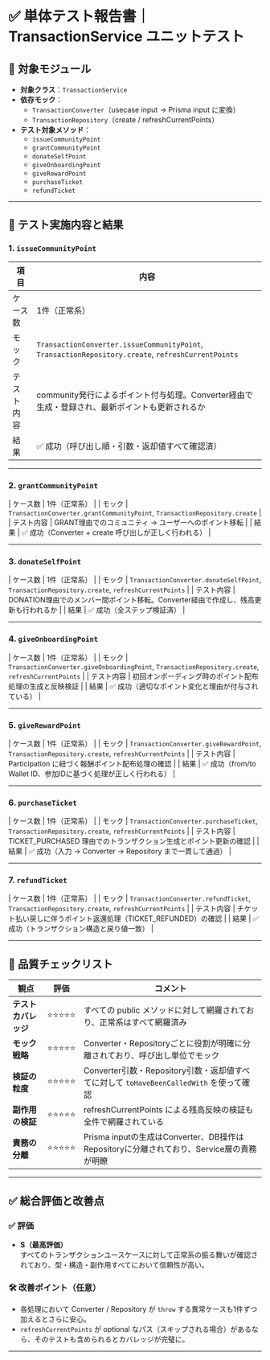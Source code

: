 # ✅ 単体テスト報告書｜TransactionService ユニットテスト

## 📌 対象モジュール

- **対象クラス**：`TransactionService`
- **依存モック**：
    - `TransactionConverter`（usecase input → Prisma input に変換）
    - `TransactionRepository`（create / refreshCurrentPoints）
- **テスト対象メソッド**：
    - `issueCommunityPoint`
    - `grantCommunityPoint`
    - `donateSelfPoint`
    - `giveOnboardingPoint`
    - `giveRewardPoint`
    - `purchaseTicket`
    - `refundTicket`

---

## 🧪 テスト実施内容と結果

### 1. `issueCommunityPoint`

| 項目 | 内容 |
|------|------|
| ケース数 | 1件（正常系） |
| モック | `TransactionConverter.issueCommunityPoint`, `TransactionRepository.create`, `refreshCurrentPoints` |
| テスト内容 | community発行によるポイント付与処理。Converter経由で生成・登録され、最新ポイントも更新されるか |
| 結果 | ✅ 成功（呼び出し順・引数・返却値すべて確認済） |

---

### 2. `grantCommunityPoint`

| ケース数 | 1件（正常系） |
| モック | `TransactionConverter.grantCommunityPoint`, `TransactionRepository.create` |
| テスト内容 | GRANT理由でのコミュニティ → ユーザーへのポイント移転 |
| 結果 | ✅ 成功（Converter + create 呼び出しが正しく行われる） |

---

### 3. `donateSelfPoint`

| ケース数 | 1件（正常系） |
| モック | `TransactionConverter.donateSelfPoint`, `TransactionRepository.create`, `refreshCurrentPoints` |
| テスト内容 | DONATION理由でのメンバー間ポイント移転。Converter経由で作成し、残高更新も行われるか |
| 結果 | ✅ 成功（全ステップ検証済） |

---

### 4. `giveOnboardingPoint`

| ケース数 | 1件（正常系） |
| モック | `TransactionConverter.giveOnboardingPoint`, `TransactionRepository.create`, `refreshCurrentPoints` |
| テスト内容 | 初回オンボーディング時のポイント配布処理の生成と反映検証 |
| 結果 | ✅ 成功（適切なポイント変化と理由が付与されている） |

---

### 5. `giveRewardPoint`

| ケース数 | 1件（正常系） |
| モック | `TransactionConverter.giveRewardPoint`, `TransactionRepository.create`, `refreshCurrentPoints` |
| テスト内容 | Participation に紐づく報酬ポイント配布処理の確認 |
| 結果 | ✅ 成功（from/to Wallet ID、参加IDに基づく処理が正しく行われる） |

---

### 6. `purchaseTicket`

| ケース数 | 1件（正常系） |
| モック | `TransactionConverter.purchaseTicket`, `TransactionRepository.create`, `refreshCurrentPoints` |
| テスト内容 | TICKET_PURCHASED 理由でのトランザクション生成とポイント更新の確認 |
| 結果 | ✅ 成功（入力 → Converter → Repository まで一貫して通過） |

---

### 7. `refundTicket`

| ケース数 | 1件（正常系） |
| モック | `TransactionConverter.refundTicket`, `TransactionRepository.create`, `refreshCurrentPoints` |
| テスト内容 | チケット払い戻しに伴うポイント返還処理（TICKET_REFUNDED）の確認 |
| 結果 | ✅ 成功（トランザクション構造と戻り値一致） |

---

## 🧪 品質チェックリスト

| 観点 | 評価 | コメント |
|------|------|----------|
| **テストカバレッジ** | ⭐️⭐️⭐️⭐️⭐️ | すべての public メソッドに対して網羅されており、正常系はすべて網羅済み |
| **モック戦略** | ⭐️⭐️⭐️⭐️⭐️ | Converter・Repositoryごとに役割が明確に分離されており、呼び出し単位でモック |
| **検証の粒度** | ⭐️⭐️⭐️⭐️⭐️ | Converter引数・Repository引数・返却値すべてに対して `toHaveBeenCalledWith` を使って確認 |
| **副作用の検証** | ⭐️⭐️⭐️⭐️⭐️ | refreshCurrentPoints による残高反映の検証も全件で網羅されている |
| **責務の分離** | ⭐️⭐️⭐️⭐️⭐️ | Prisma inputの生成はConverter、DB操作はRepositoryに分離されており、Service層の責務が明瞭 |

---

## ✅ 総合評価と改善点

### ✅ 評価

- **S（最高評価）**  
  すべてのトランザクションユースケースに対して正常系の振る舞いが確認されており、型・構造・副作用すべてにおいて信頼性が高い。

### 🛠 改善ポイント（任意）

- 各処理において Converter / Repository が `throw` する異常ケースも1件ずつ加えるとさらに安心。
- `refreshCurrentPoints` が optional なパス（スキップされる場合）があるなら、そのテストも含められるとカバレッジが完璧に。

---
